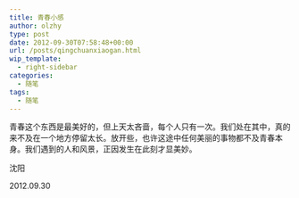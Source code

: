 ```yaml
---
title: 青春小感
author: olzhy
type: post
date: 2012-09-30T07:58:48+00:00
url: /posts/qingchuanxiaogan.html
wip_template:
  - right-sidebar
categories:
  - 随笔
tags:
  - 随笔
---
```


青春这个东西是最美好的，但上天太吝啬，每个人只有一次。我们处在其中，真的来不及在一个地方停留太长。放开些，也许这途中任何美丽的事物都不及青春本身。我们遇到的人和风景，正因发生在此刻才显美妙。

沈阳

2012.09.30
